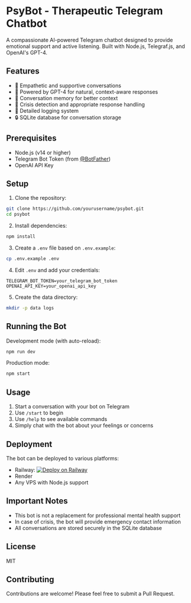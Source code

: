# PsyBot - Therapeutic Telegram Chatbot

A compassionate AI-powered Telegram chatbot designed to provide emotional support and active listening. Built with Node.js, Telegraf.js, and OpenAI's GPT-4.

## Features

- 🤝 Empathetic and supportive conversations
- 🧠 Powered by GPT-4 for natural, context-aware responses
- 💾 Conversation memory for better context
- 🚨 Crisis detection and appropriate response handling
- 📝 Detailed logging system
- 🔒 SQLite database for conversation storage

## Prerequisites

- Node.js (v14 or higher)
- Telegram Bot Token (from [@BotFather](https://t.me/botfather))
- OpenAI API Key

## Setup

1. Clone the repository:
```bash
git clone https://github.com/yourusername/psybot.git
cd psybot
```

2. Install dependencies:
```bash
npm install
```

3. Create a `.env` file based on `.env.example`:
```bash
cp .env.example .env
```

4. Edit `.env` and add your credentials:
```
TELEGRAM_BOT_TOKEN=your_telegram_bot_token
OPENAI_API_KEY=your_openai_api_key
```

5. Create the data directory:
```bash
mkdir -p data logs
```

## Running the Bot

Development mode (with auto-reload):
```bash
npm run dev
```

Production mode:
```bash
npm start
```

## Usage

1. Start a conversation with your bot on Telegram
2. Use `/start` to begin
3. Use `/help` to see available commands
4. Simply chat with the bot about your feelings or concerns

## Deployment

The bot can be deployed to various platforms:

- Railway: [![Deploy on Railway](https://railway.app/button.svg)](https://railway.app/new/template?template=https://github.com/yourusername/psybot)
- Render
- Any VPS with Node.js support

## Important Notes

- This bot is not a replacement for professional mental health support
- In case of crisis, the bot will provide emergency contact information
- All conversations are stored securely in the SQLite database

## License

MIT

## Contributing

Contributions are welcome! Please feel free to submit a Pull Request. 